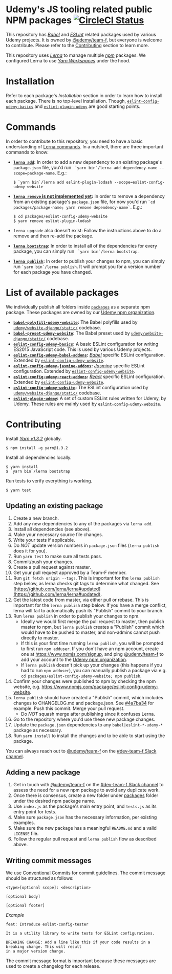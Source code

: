 Udemy's JS tooling related public NPM packages [![CircleCI Status](https://circleci.com/gh/udemy/js-tooling.png?style=shield)](https://circleci.com/gh/udemy/js-tooling/tree/master)
==============================================

This repository has [*Babel*](https://www.github.com/babel/babel) and [*ESLint*](https://www.github.com/eslint/eslint) 
related packages used by various Udemy projects. It is owned by [@udemy/team-f](https://github.com/orgs/udemy/teams/team-f), 
but everyone is welcome to contribute. Please refer to the [Contributing](#contributing) section to learn more.

This repository uses [*Lerna*](https://github.com/lerna/lerna) to manage multiple [*npm*](https://www.npmjs.com/) packages. We 
configured Lerna to use [*Yarn Workspaces*](https://yarnpkg.com/lang/en/docs/workspaces/) under the hood.

# Installation

Refer to each package's *Installation* section in order to learn how to install each package.
There is no top-level installation. Though, [`eslint-config-udemy-basics`](packages/eslint-config-udemy-basics)
and [`eslint-plugin-udemy`](packages/eslint-plugin-udemy) are good starting points.

# Commands

In order to contribute to this repository, you need to have a basic understanding of 
[Lerna commands](https://github.com/lerna/lerna#commands). In a nutshell, 
there are three important commands to know:

* **[`lerna add`](https://github.com/lerna/lerna#add):** In order to add a new dependency to an existing package's 
`package.json` file, you'd run `` `yarn bin`/lerna add dependency-name --scope=package-name``. E.g.:

    ```
    $ `yarn bin`/lerna add eslint-plugin-lodash --scope=eslint-config-udemy-website
    ```

* **[`lerna remove` is not implemented yet](https://github.com/lerna/lerna/issues/833#issuecomment-375850356):** In order to remove a dependency from an existing package's `package.json` file, for now you'd run `` `cd packages/package-name; yarn remove dependency-name` ``. E.g.:

    ```
    $ cd packages/eslint-config-udemy-website
    $ yarn remove eslint-plugin-lodash
    ```

* `lerna upgrade` also doesn't exist: Follow the instructions above to do a remove and then re-add the package.
* **[`lerna bootstrap`](https://github.com/lerna/lerna#bootstrap):** In order to install all of the dependencies
for every package, you can simply run `` `yarn bin`/lerna bootstrap``.
* **[`lerna publish`](https://github.com/lerna/lerna#publish):** In order to publish your changes to npm, you
can simply run `` `yarn bin`/lerna publish ``. It will prompt you for a version number for each package you have 
changed.

# List of available packages

We individually publish all folders inside [`packages`](packages) as a separate npm package. These packages are
owned by our [Udemy npm organization](https://www.npmjs.com/org/udemy).

* **[`babel-polyfill-udemy-website`](packages/babel-polyfill-udemy-website):** The Babel polyfills used by 
[`udemy/website-django/static/`](https://github.com/udemy/website-django/tree/master/static/src/udemy/js/entry/main.js#L1) codebase.
* **[`babel-preset-udemy-website`](packages/babel-preset-udemy-website):** The Babel preset used by 
[`udemy/website-django/static/`](https://github.com/udemy/website-django/tree/master/static/.babelrc) codebase.
* **[`eslint-config-udemy-basics`](packages/eslint-config-udemy-basics):** A basic ESLint configuration for writing 
ES2015 JavaScript code. This is used by various Udemy projects.
* **[`eslint-config-udemy-babel-addons`](packages/eslint-config-udemy-babel-addons):** 
[*Babel*](https://github.com/babel/babel) specific ESLint configuration. Extended by 
[`eslint-config-udemy-website`](packages/eslint-config-udemy-website).
* **[`eslint-config-udemy-jasmine-addons`](packages/eslint-config-udemy-jasmine-addons):** 
[*Jasmine*](https://github.com/jasmine/jasmine) specific ESLint configuration. Extended by 
[`eslint-config-udemy-website`](packages/eslint-config-udemy-website).
* **[`eslint-config-udemy-react-addons`](packages/eslint-config-udemy-react-addons):**
[*React*](https://github.com/facebook/react) specific ESLint configuration. Extended by 
[`eslint-config-udemy-website`](packages/eslint-config-udemy-website).
* **[`eslint-config-udemy-website`](packages/eslint-config-udemy-website):**
The ESLint configuration used by 
[`udemy/website-django/static/`](https://github.com/udemy/website-django/tree/master/static/.eslintrc.js) codebase.
* **[`eslint-plugin-udemy`](packages/eslint-plugin-udemy):**
A set of custom ESLint rules written for Udemy, by Udemy. These rules are mainly used by
[`eslint-config-udemy-website`](packages/eslint-config-udemy-website).

# Contributing

Install [*Yarn v1.3.2*](https://github.com/yarnpkg/yarn/releases/tag/v1.3.2) globally. 

    $ npm install -g yarn@1.3.2

Install all dependencies locally.

    $ yarn install
    $ `yarn bin`/lerna bootstrap

Run tests to verify everything is working.

    $ yarn test

## Updating an existing package

1. Create a new branch.
1. Add any new dependencies to any of the packages via `lerna add`.
1. Install all dependencies (see above).
1. Make your necessary source file changes.
1. Write your tests if applicable.
1. Do *NOT* update version numbers in `package.json` files (`lerna publish` does it for you).
1. Run `yarn test` to make sure all tests pass.
1. Commit/push your changes.
1. Create a pull request against master.
1. Get your pull request approved by a Team-F member.
1. Run `git fetch origin --tags`. This is important for the `lerna publish` step below, as lerna checks git tags to determine what changed. See [https://github.com/lerna/lerna#updated](https://github.com/lerna/lerna#updated).
1. Get the latest code from master, via either pull or rebase. This is important for the `lerna publish` step below. If you have a merge conflict, lerna will fail to automatically push its "Publish" commit to your branch.
1. Run `lerna publish` in order to publish your changes to npm.
   - Ideally we would first merge the pull request to master, then publish master to npm, but `lerna publish`
     creates a "Publish" commit which would have to be pushed to master, and non-admins cannot push
     directly to master.
   - If this is your first time running `lerna publish`, you will be prompted to first run
     `npm adduser`. If you don't have an npm account, create one at <https://www.npmjs.com/signup>,
     and ping [@udemy/team-f](https://github.com/orgs/udemy/teams/team-f) to add your account to
     the [Udemy npm organization](https://www.npmjs.com/org/udemy).
   - If `lerna publish` doesn't pick up your changes (this happens if you had to run `npm adduser`),
     you can manually publish a package via e.g. `cd packages/eslint-config-udemy-website; npm publish`.
1. Confirm your changes were published to npm by checking the npm website,
   e.g. <https://www.npmjs.com/package/eslint-config-udemy-website>.
1. `lerna publish` should have created a "Publish" commit, which includes changes to CHANGELOG.md and package.json.
   See [#4a7ba34](https://github.com/udemy/js-tooling/commit/4a7ba340cee2bbbabe37b88efe5404a820bc1316) for example.
   Push this commit. Merge your pull request.
   - Do *NOT* squash merge after publishing since it confuses Lerna.
1. Go to the repository where you'd use these new package changes.
1. Update the `package.json` dependencies to any `babel|eslint-*-udemy-*` package as necessary.
1. Run `yarn install` to install the changes and to be able to start using the package.

You can always reach out to [@udemy/team-f](https://github.com/orgs/udemy/teams/team-f) on the 
[#dev-team-f Slack channel](https://udemy.slack.com/messages/dev-team-f).

## Adding a new package

1. Get in touch with [@udemy/team-f](https://github.com/orgs/udemy/teams/team-f) on the 
[#dev-team-f Slack channel](https://udemy.slack.com/messages/dev-team-f) to assess the need for a
new npm package to avoid any duplicate work.
1. Once there is consensus, create a new folder under [packages](packages/) folder under the
desired npm package name.
1. Use `index.js` as the package's main entry point, and `tests.js` as its entry point for tests.
1. Make sure `package.json` has the necessary information, per existing examples.
1. Make sure the new package has a meaningful `README.md` and a valid `LICENSE` file.
1. Follow the regular pull request and `lerna publish` flow as described above.

## Writing commit messages

We use [Conventional Commits](https://conventionalcommits.org) for commit guidelines. The commit message should be 
structured as follows: 



```
<type>[optional scope]: <description>

[optional body]

[optional footer]
```

_Example_

```
feat: Introduce eslint-config-tester

It is a utility library to write tests for ESLint configurations.

BREAKING CHANGE: Add a line like this if your code results in a breaking change. This will result
in a major version change.
```

The commit message format is 
important because these messages are used to create a changelog for each release.
